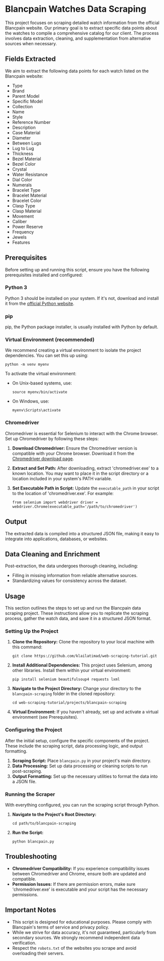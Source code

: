
# Blancpain Watches Data Scraping

This project focuses on scraping detailed watch information from the official Blancpain website. Our primary goal is to extract specific data points about the watches to compile a comprehensive catalog for our client. The process involves data extraction, cleaning, and supplementation from alternative sources when necessary.

## Fields Extracted

We aim to extract the following data points for each watch listed on the Blancpain website:

-   Type
-   Brand
-   Parent Model
-   Specific Model
-   Collection
-   Name
-   Style
-   Reference Number
-   Description
-   Case Material
-   Diameter
-   Between Lugs
-   Lug to Lug
-   Thickness
-   Bezel Material
-   Bezel Color
-   Crystal
-   Water Resistance
-   Dial Color
-   Numerals
-   Bracelet Type
-   Bracelet Material
-   Bracelet Color
-   Clasp Type
-   Clasp Material
-   Movement
-   Caliber
-   Power Reserve
-   Frequency
-   Jewels
-   Features

## Prerequisites

Before setting up and running this script, ensure you have the following prerequisites installed and configured:

### Python 3

Python 3 should be installed on your system. If it's not, download and install it from the [official Python website](https://www.python.org/downloads/).

### pip

pip, the Python package installer, is usually installed with Python by default.

### Virtual Environment (recommended)

We recommend creating a virtual environment to isolate the project dependencies. You can set this up using:

`python -m venv myenv` 

To activate the virtual environment:

-   On Unix-based systems, use:
    
    `source myenv/bin/activate` 
    
-   On Windows, use:
    
    `myenv\Scripts\activate` 
    

### Chromedriver

Chromedriver is essential for Selenium to interact with the Chrome browser. Set up Chromedriver by following these steps:

1.  **Download Chromedriver:** Ensure the Chromedriver version is compatible with your Chrome browser. Download it from the [Chromedriver download page](https://googlechromelabs.github.io/chrome-for-testing/#stable).
    
2.  **Extract and Set Path:** After downloading, extract 'chromedriver.exe' to a known location. You may want to place it in the script directory or a location included in your system's PATH variable.
    
3.  **Set Executable Path in Script:** Update the `executable_path` in your script to the location of 'chromedriver.exe'. For example:
    
    `from selenium import webdriver
    driver = webdriver.Chrome(executable_path='/path/to/chromedriver')` 
    

## Output

The extracted data is compiled into a structured JSON file, making it easy to integrate into applications, databases, or websites.

## Data Cleaning and Enrichment

Post-extraction, the data undergoes thorough cleaning, including:

-   Filling in missing information from reliable alternative sources.
-   Standardizing values for consistency across the dataset.

## Usage

This section outlines the steps to set up and run the Blancpain data scraping project. These instructions allow you to replicate the scraping process, gather the watch data, and save it in a structured JSON format.

### Setting Up the Project

1.  **Clone the Repository:** Clone the repository to your local machine with this command:
    
    `git clone https://github.com/klailatimad/web-scraping-tutorial.git` 
    
2.  **Install Additional Dependencies:** This project uses Selenium, among other libraries. Install them within your virtual environment:
        
    `pip install selenium beautifulsoup4 requests lxml` 
    
3.  **Navigate to the Project Directory:** Change your directory to the `blancpain-scraping` folder in the cloned repository:
        
    `cd web-scraping-tutorial/projects/blancpain-scraping` 
    
4.  **Virtual Environment:** If you haven't already, set up and activate a virtual environment (see Prerequisites).
    

### Configuring the Project

After the initial setup, configure the specific components of the project. These include the scraping script, data processing logic, and output formatting.

1.  **Scraping Script:** Place `blancpain.py` in your project's main directory.
2.  **Data Processing:** Set up data processing or cleaning scripts to run post-scraping.
3.  **Output Formatting:** Set up the necessary utilities to format the data into a JSON file.

### Running the Scraper

With everything configured, you can run the scraping script through Python.

1.  **Navigate to the Project's Root Directory:**
       
    `cd path/to/blancpain-scraping` 
    
2.  **Run the Script:**
        
    `python blancpain.py` 
    

## Troubleshooting

-   **Chromedriver Compatibility:** If you experience compatibility issues between Chromedriver and Chrome, ensure both are updated and compatible.
-   **Permission Issues:** If there are permission errors, make sure 'chromedriver.exe' is executable and your script has the necessary permissions.

## Important Notes

-   This script is designed for educational purposes. Please comply with Blancpain's terms of service and privacy policy.
-   While we strive for data accuracy, it's not guaranteed, particularly from secondary sources. We strongly recommend independent data verification.
-   Respect the `robots.txt` of the websites you scrape and avoid overloading their servers.
